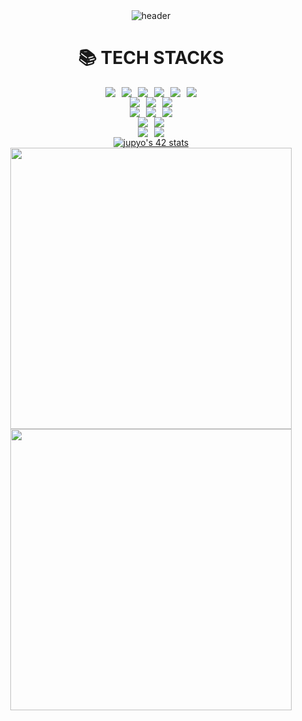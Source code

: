 <!DOCTYPE html>
<html lang="ko">
<head>
  <meta charset="UTF-8">
  <meta name="viewport" content="width=device-width, initial-scale=1.0">
</head>
<body>
  <!-- Header Section -->
  <div align="center">
    <img src="https://capsule-render.vercel.app/api?type=waving&color=gradient&height=300&section=header&text=Jupyo's%20GitHub" alt="header">
  </div>

  <!-- Tech Stacks Section -->
  <div align="center">
    <h1>📚 TECH STACKS</h1>
  </div>

  <div align="center">
    <!-- Languages -->
    <div style="display: flex; flex-wrap: wrap; justify-content: center; gap: 10px;">
      <img src="https://img.shields.io/badge/c-A8B9CC?style=for-the-badge&logo=c&logoColor=white">
      <img src="https://img.shields.io/badge/c%2B%2B-00599C?style=for-the-badge&logo=c%2B%2B&logoColor=white">
      <img src="https://img.shields.io/badge/c%23-239120?style=for-the-badge&logo=c-sharp&logoColor=white">
     <img src="https://img.shields.io/badge/java-007396?style=for-the-badge&logo=java&logoColor=white">
     <img src="https://img.shields.io/badge/python-3776AB?style=for-the-badge&logo=python&logoColor=white">
     <img src="https://img.shields.io/badge/html5-E34F26?style=for-the-badge&logo=html5&logoColor=white">
    </div>
    <!-- Databases -->
    <div style="display: flex; flex-wrap: wrap; justify-content: center; gap: 10px;">
      <img src="https://img.shields.io/badge/oracle-F80000?style=for-the-badge&logo=oracle&logoColor=white">
      <img src="https://img.shields.io/badge/mysql-4479A1?style=for-the-badge&logo=mysql&logoColor=white">
      <img src="https://img.shields.io/badge/mariaDB-003545?style=for-the-badge&logo=mariaDB&logoColor=white">
    </div>
    <!-- Frameworks -->
    <div style="display: flex; flex-wrap: wrap; justify-content: center; gap: 10px;">
      <img src="https://img.shields.io/badge/spring-6DB33F?style=for-the-badge&logo=spring&logoColor=white">
      <img src="https://img.shields.io/badge/flask-000000?style=for-the-badge&logo=flask&logoColor=white">
      <img src="https://img.shields.io/badge/flutter-02569B?style=for-the-badge&logo=flutter&logoColor=white">
    </div>
    <!-- Tools -->
    <div style="display: flex; flex-wrap: wrap; justify-content: center; gap: 10px;">
      <img src="https://img.shields.io/badge/linux-FCC624?style=for-the-badge&logo=linux&logoColor=black">
      <img src="https://img.shields.io/badge/apache%20tomcat-F8DC75?style=for-the-badge&logo=apachetomcat&logoColor=white">
    </div>
    <!-- Version Control -->
    <div style="display: flex; flex-wrap: wrap; justify-content: center; gap: 10px;">
      <img src="https://img.shields.io/badge/github-181717?style=for-the-badge&logo=github&logoColor=white">
      <img src="https://img.shields.io/badge/git-F05032?style=for-the-badge&logo=git&logoColor=white">
    </div>
  </div>

  <!-- GitHub Stats Section -->
  <div align="center">
    <div style="display: flex; justify-content: center; gap: 20px;">
       <a href="https://github.com/oakoudad/badge42">
         <img src="https://badge.mediaplus.ma/black/jupyo?1337Badge=off&UM6P=off" alt="jupyo's 42 stats" /></a>
    </div>
  </div>

  <!-- 42 Badge -->
  <div align="center">
      <img src="https://github-readme-stats.vercel.app/api?username=pyodolski&count_private=true&show_icons=true&hide_title=true&hide_border=true&theme=dark" width="450">
      <img src="https://github-readme-stats.vercel.app/api/top-langs/?username=pyodolski&layout=compact&hide=jupyter%20notebook&hide_border=true&theme=dark" width="450">
  </div>
</body>
</html>
